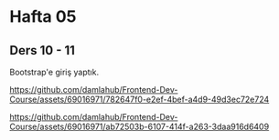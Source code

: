 # Hafta 05
## Ders 10 - 11
Bootstrap'e giriş yaptık.

https://github.com/damlahub/Frontend-Dev-Course/assets/69016971/782647f0-e2ef-4bef-a4d9-49d3ec72e724

https://github.com/damlahub/Frontend-Dev-Course/assets/69016971/ab72503b-6107-414f-a263-3daa916d6409
